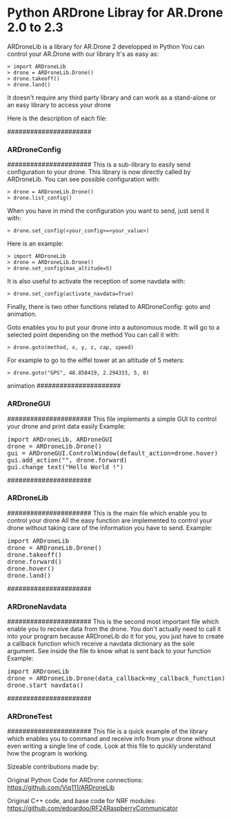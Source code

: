 Python ARDrone Libray for AR.Drone 2.0 to 2.3
==================

ARDroneLib is a library for AR.Drone 2 developped in Python
You can control your AR.Drone with our library
It's as easy as:

	> import ARDroneLib
	> drone = ARDroneLib.Drone()
	> drone.takeoff()
	> drone.land()

It doesn't require any third party library and can work as a stand-alone or an easy library to access your drone

Here is the description of each file:

######################
###  ARDroneConfig ###
######################
This is a sub-library to easily send configuration to your drone.
This library is now directly called by ARDroneLib.
You can see possible configuration with:

	> drone = ARDroneLib.Drone()
	> drone.list_config()

When you have in mind the configuration you want to send, just send it with:

	> drone.set_config(<your_config>=<your_value>)

Here is an example:

	> import ARDroneLib
	> drone = ARDroneLib.Drone()
	> drone.set_config(max_altitude=5)

It is also useful to activate the reception of some navdata with:

	> drone.set_config(activate_navdata=True)
	
Finally, there is two other functions related to ARDroneConfig: goto and animation.

Goto enables you to put your drone into a autonomous mode. It will go to a selected point depending on the method
You can call it with:

	> drone.goto(method, x, y, z, cap, speed)
	
For example to go to the eiffel tower at an altitude of 5 meters:

	> drone.goto("GPS", 48.858419, 2.294333, 5, 0)

animation
######################
###   ARDroneGUI   ###
######################
This file implements a simple GUI to control your drone and print data easily
Example:
<pre>
import ARDroneLib, ARDroneGUI
drone = ARDroneLib.Drone()
gui = ARDroneGUI.ControlWindow(default_action=drone.hover)
gui.add_action("<W>", drone.forward)
gui.change_text("Hello World !")
</pre>

######################
###   ARDroneLib   ###
######################
This is the main file which enable you to control your drone
All the easy function are implemented to control your drone without taking care of the information you have to send.
Example:
<pre>
import ARDroneLib
drone = ARDroneLib.Drone()
drone.takeoff()
drone.forward()
drone.hover()
drone.land()
</pre>

######################
### ARDroneNavdata ###
######################
This is the second most important file which enable you to receive data from the drone.
You don't actually need to call it into your program because ARDroneLib do it for you, you just have to create a callback function
which receive a navdata dictionary as the sole argument.
See inside the file to know what is sent back to your function
Example:
<pre>
import ARDroneLib
drone = ARDroneLib.Drone(data_callback=my_callback_function)
drone.start_navdata()
</pre>

######################
###   ARDroneTest  ###
######################
This file is a quick example of the library which enables you to command and receive info from your drone without even writing a single line of code.
Look at this file to quickly understand how the program is working.

Sizeable contributions made by:

Original Python Code for ARDrone connections: https://github.com/Viq111/ARDroneLib

Original C++ code, and base code for NRF modules: https://github.com/edoardoo/RF24RaspberryCommunicator
